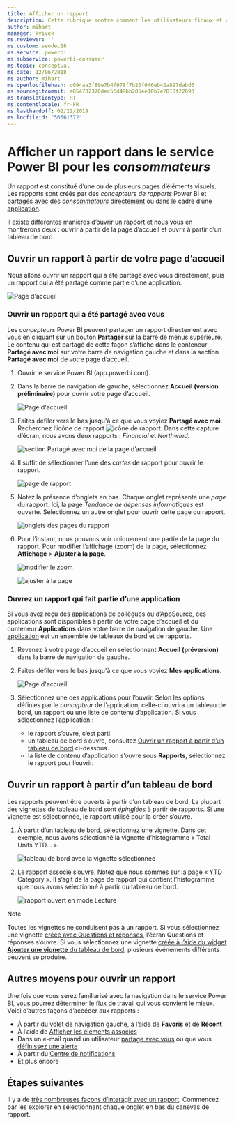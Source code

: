 ```yaml
---
title: Afficher un rapport
description: Cette rubrique montre comment les utilisateurs finaux et consommateurs de Power BI peuvent ouvrir et afficher un rapport Power BI.
author: mihart
manager: kvivek
ms.reviewer: ''
ms.custom: seodec18
ms.service: powerbi
ms.subservice: powerbi-consumer
ms.topic: conceptual
ms.date: 12/06/2018
ms.author: mihart
ms.openlocfilehash: c094aa3f89e7b4f978f7b20f046eb42a897dabd6
ms.sourcegitcommit: a054782370dec56d49bb205ee10b7e2018f22693
ms.translationtype: HT
ms.contentlocale: fr-FR
ms.lasthandoff: 02/22/2019
ms.locfileid: "56661372"
---
```

# <a name="view-a-report-in-power-bi-service-for-consumers"></a>Afficher un rapport dans le service Power BI pour les *consommateurs*
Un rapport est constitué d’une ou de plusieurs pages d’éléments visuels. Les rapports sont créés par des *concepteurs de rapports* Power BI et [partagés avec des *consommateurs* directement](end-user-shared-with-me.md) ou dans le cadre d’une [application](end-user-apps.md). 

Il existe différentes manières d’ouvrir un rapport et nous vous en montrerons deux : ouvrir à partir de la page d’accueil et ouvrir à partir d’un tableau de bord. 

<!-- add art-->


## <a name="open-a-report-from-your-home-page"></a>Ouvrir un rapport à partir de votre page d’accueil
Nous allons ouvrir un rapport qui a été partagé avec vous directement, puis un rapport qui a été partagé comme partie d’une application.

   ![Page d'accueil](./media/end-user-report-open/power-bi-home.png)

### <a name="open-a-report-that-has-been-shared-with-you"></a>Ouvrir un rapport qui a été partagé avec vous
Les *concepteurs* Power BI peuvent partager un rapport directement avec vous en cliquant sur un bouton **Partager** sur la barre de menus supérieure. Le contenu qui est partagé de cette façon s’affiche dans le conteneur **Partagé avec moi** sur votre barre de navigation gauche et dans la section **Partagé avec moi** de votre page d’accueil.

1. Ouvrir le service Power BI (app.powerbi.com).

2. Dans la barre de navigation de gauche, sélectionnez **Accueil (version préliminaire)** pour ouvrir votre page d’accueil.  

   ![Page d'accueil](./media/end-user-report-open/power-bi-select-home.png)
   
3. Faites défiler vers le bas jusqu'à ce que vous voyiez **Partagé avec moi**. Recherchez l’icône de rapport ![icône de rapport](./media/end-user-report-open/power-bi-report-icon.png). Dans cette capture d’écran, nous avons deux rapports : *Financial* et *Northwind*. 
   
   ![section Partagé avec moi de la page d’accueil](./media/end-user-report-open/power-bi-shared.png)

4. Il suffit de sélectionner l’une des *cartes* de rapport pour ouvrir le rapport.

   ![page de rapport](./media/end-user-report-open/power-bi-report1.png)

5. Notez la présence d’onglets en bas. Chaque onglet représente une *page* du rapport. Ici, la page *Tendance de dépenses informatiques* est ouverte. Sélectionnez un autre onglet pour ouvrir cette page du rapport. 

   ![onglets des pages du rapport](./media/end-user-report-open/power-bi-tabs.png)

6. Pour l’instant, nous pouvons voir uniquement une partie de la page du rapport. Pour modifier l’affichage (zoom) de la page, sélectionnez **Affichage** > **Ajuster à la page**.

   ![modifier le zoom](./media/end-user-report-open/power-bi-fit.png)

   ![ajuster à la page](./media/end-user-report-open/power-bi-report2.png)

### <a name="open-a-report-that-is-part-of-an-app"></a>Ouvrez un rapport qui fait partie d’une application
Si vous avez reçu des applications de collègues ou d’AppSource, ces applications sont disponibles à partir de votre page d’accueil et du conteneur **Applications** dans votre barre de navigation de gauche. Une [application](end-user-apps.md) est un ensemble de tableaux de bord et de rapports.

1. Revenez à votre page d’accueil en sélectionnant **Accueil (préversion)** dans la barre de navigation de gauche.

7. Faites défiler vers le bas jusqu'à ce que vous voyiez **Mes applications**.

   ![Page d'accueil](./media/end-user-report-open/power-bi-my-apps.png)

8. Sélectionnez une des applications pour l’ouvrir. Selon les options définies par le *concepteur* de l’application, celle-ci ouvrira un tableau de bord, un rapport ou une liste de contenu d’application. Si vous sélectionnez l’application :
    - le rapport s’ouvre, c’est parti.
    - un tableau de bord s’ouvre, consultez [Ouvrir un rapport à partir d’un tableau de bord](#Open-a-report-from-a-dashboard) ci-dessous.
    - la liste de contenu d’application s’ouvre sous **Rapports**, sélectionnez le rapport pour l’ouvrir.


## <a name="open-a-report-from-a-dashboard"></a>Ouvrir un rapport à partir d’un tableau de bord
Les rapports peuvent être ouverts à partir d’un tableau de bord. La plupart des vignettes de tableau de bord sont *épinglées* à partir de rapports. Si une vignette est sélectionnée, le rapport utilisé pour la créer s’ouvre. 

1. À partir d’un tableau de bord, sélectionnez une vignette. Dans cet exemple, nous avons sélectionné la vignette d’histogramme « Total Units YTD... ».

    ![tableau de bord avec la vignette sélectionnée](./media/end-user-report-open/power-bi-dashboard.png)

2.  Le rapport associé s’ouvre. Notez que nous sommes sur la page « YTD Category ». Il s’agit de la page de rapport qui contient l’histogramme que nous avons sélectionné à partir du tableau de bord.

    ![rapport ouvert en mode Lecture](./media/end-user-report-open/power-bi-report-new.png)

> [!NOTE]
> Toutes les vignettes ne conduisent pas à un rapport. Si vous sélectionnez une vignette [créée avec Questions et réponses](end-user-q-and-a.md), l’écran Questions et réponses s’ouvre. Si vous sélectionnez une vignette [créée à l’aide du widget **Ajouter une vignette** du tableau de bord](../service-dashboard-add-widget.md), plusieurs événements différents peuvent se produire.  


##  <a name="still-more-ways-to-open-a-report"></a>Autres moyens pour ouvrir un rapport
Une fois que vous serez familiarisé avec la navigation dans le service Power BI, vous pourrez déterminer le flux de travail qui vous convient le mieux. Voici d’autres façons d’accéder aux rapports :
- À partir du volet de navigation gauche, à l’aide de **Favoris** et de **Récent**    
- À l’aide de [Afficher les éléments associés](end-user-related.md)    
- Dans un e-mail quand un utilisateur [partage avec vous](../service-share-reports.md) ou que vous [définissez une alerte](end-user-alerts.md)    
- À partir du [Centre de notifications](end-user-notification-center.md)    
- Et plus encore

## <a name="next-steps"></a>Étapes suivantes
Il y a de [très nombreuses façons d’interagir avec un rapport](end-user-reading-view.md).  Commencez par les explorer en sélectionnant chaque onglet en bas du canevas de rapport.

